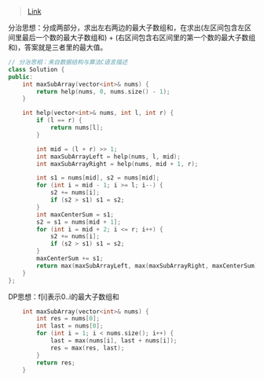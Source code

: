 > [Link](https://leetcode-cn.com/problems/maximum-subarray/)

分治思想：分成两部分，求出左右两边的最大子数组和，在求出(左区间包含左区间里最后一个数的最大子数组和) + (右区间包含右区间里的第一个数的最大子数组和)，答案就是三者里的最大值。

```c++
// 分治思相：来自数据结构与算法C语言描述
class Solution {
public:
    int maxSubArray(vector<int>& nums) {
        return help(nums, 0, nums.size() - 1);
    }

    int help(vector<int>& nums, int l, int r) {
        if (l == r) {
            return nums[l];
        }

        int mid = (l + r) >> 1;
        int maxSubArrayLeft = help(nums, l, mid);
        int maxSubArrayRight = help(nums, mid + 1, r);

        int s1 = nums[mid], s2 = nums[mid];
        for (int i = mid - 1; i >= l; i--) {
            s2 += nums[i];
            if (s2 > s1) s1 = s2;
        }
        int maxCenterSum = s1;
        s2 = s1 = nums[mid + 1];
        for (int i = mid + 2; i <= r; i++) {
            s2 += nums[i];
            if (s2 > s1) s1 = s2;
        }
        maxCenterSum += s1;
        return max(maxSubArrayLeft, max(maxSubArrayRight, maxCenterSum));
    }
};
```


DP思想：f[i]表示0..i的最大子数组和
```c++
    int maxSubArray(vector<int>& nums) {
        int res = nums[0];
        int last = nums[0];
        for (int i = 1; i < nums.size(); i++) {
            last = max(nums[i], last + nums[i]);
            res = max(res, last);
        }
        return res;
    }
```